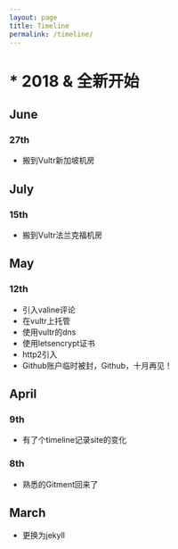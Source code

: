 ```yaml
---
layout: page
title: Timeline
permalink: /timeline/
---
```

# * 2018 & 全新开始

## June

### 27th
- 搬到Vultr新加坡机房

## July

### 15th
- 搬到Vultr法兰克福机房

## May

### 12th

- 引入valine评论
- 在vultr上托管
- 使用vultr的dns
- 使用letsencrypt证书
- http2引入
- Github账户临时被封，Github，十月再见！

## April

### 9th

- 有了个timeline记录site的变化

### 8th

- 熟悉的Gitment回来了

## March
- 更换为jekyll
